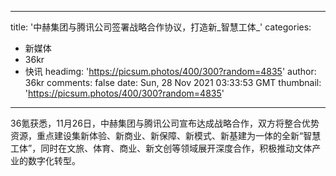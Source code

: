 
---
title: '中赫集团与腾讯公司签署战略合作协议，打造新_智慧工体_'
categories: 
 - 新媒体
 - 36kr
 - 快讯
headimg: 'https://picsum.photos/400/300?random=4835'
author: 36kr
comments: false
date: Sun, 28 Nov 2021 03:33:53 GMT
thumbnail: 'https://picsum.photos/400/300?random=4835'
---

<div>   
36氪获悉，11月26日，中赫集团与腾讯公司宣布达成战略合作，双方将整合优势资源，重点建设集新体验、新商业、新保障、新模式、新基建为一体的全新“智慧工体”，同时在文旅、体育、商业、新文创等领域展开深度合作，积极推动文体产业的数字化转型。  
</div>
            